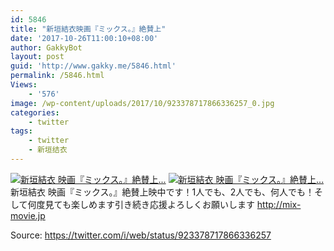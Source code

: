 ```yaml
---
id: 5846
title: "新垣結衣映画『ミックス。』絶賛上"
date: '2017-10-26T11:00:10+08:00'
author: GakkyBot
layout: post
guid: 'http://www.gakky.me/5846.html'
permalink: /5846.html
Views:
    - '576'
image: /wp-content/uploads/2017/10/923378717866336257_0.jpg
categories:
    - twitter
tags:
    - twitter
    - 新垣结衣
---
```


[![新垣結衣
映画『ミックス。』絶賛上...](http://www.yui-aragaki.org/wp-content/uploads/2017/10/923378717866336257_0.jpg)](http://www.yui-aragaki.org/wp-content/uploads/2017/10/923378717866336257_0.jpg)
[![新垣結衣
映画『ミックス。』絶賛上...](http://www.yui-aragaki.org/wp-content/uploads/2017/10/923378717866336257_1.jpg)](http://www.yui-aragaki.org/wp-content/uploads/2017/10/923378717866336257_1.jpg)
新垣結衣
映画『ミックス。』絶賛上映中です！1人でも、2人でも、何人でも！そして何度見ても楽しめます引き続き応援よろしくお願いします
http://mix-movie.jp

Source: <https://twitter.com/i/web/status/923378717866336257>
